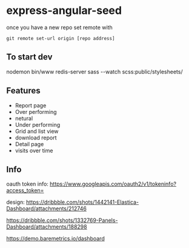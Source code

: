 express-angular-seed
====================

once you have a new repo set remote with

```git remote set-url origin [repo address]```

## To start dev

nodemon bin/www
redis-server
sass --watch scss:public/stylesheets/

## Features

* Report page
 * Over performing
 * netural
 * Under performing
 * Grid and list view
 * download report
* Detail page
 * visits over time

## Info
oauth token info: https://www.googleapis.com/oauth2/v1/tokeninfo?access_token=

design: https://dribbble.com/shots/1442141-Elastica-Dashboard/attachments/212746

https://dribbble.com/shots/1332769-Panels-Dashboard/attachments/188298

https://demo.baremetrics.io/dashboard
